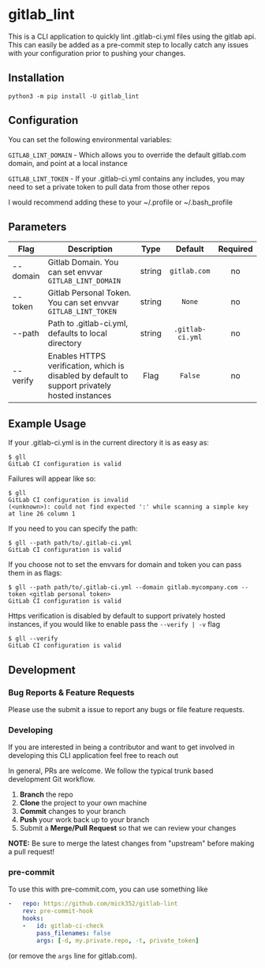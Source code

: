 # gitlab_lint

This is a CLI application to quickly lint .gitlab-ci.yml files using the gitlab api. This can easily be added as a pre-commit step to locally catch any issues with your configuration prior to pushing your changes.

## Installation
```python3 -m pip install -U gitlab_lint```

## Configuration
You can set the following environmental variables:

`GITLAB_LINT_DOMAIN` - Which allows you to override the default gitlab.com domain, and point at a local instance

`GITLAB_LINT_TOKEN` - If your .gitlab-ci.yml contains any includes, you may need to set a private token to pull data from those other repos
 
 I would recommend adding these to your ~/.profile or ~/.bash_profile
 
## Parameters

| Flag | Description | Type | Default | Required |
|------|-------------|:----:|:-----:|:-----:|
| --domain | Gitlab Domain. You can set envvar `GITLAB_LINT_DOMAIN` | string | `gitlab.com` | no |
| --token | Gitlab Personal Token. You can set envvar `GITLAB_LINT_TOKEN`  | string | `None`| no |
| --path | Path to .gitlab-ci.yml, defaults to local directory | string | `.gitlab-ci.yml` | no |
| --verify | Enables HTTPS verification, which is disabled by default to support privately hosted instances | Flag | `False` | no |

## Example Usage
If your .gitlab-ci.yml is in the current directory it is as easy as:
```
$ gll 
GitLab CI configuration is valid

```

Failures will appear like so:
```
$ gll
GitLab CI configuration is invalid
(<unknown>): could not find expected ':' while scanning a simple key at line 26 column 1
```

If you need to you can specify the path:
```
$ gll --path path/to/.gitlab-ci.yml 
GitLab CI configuration is valid

```

If you choose not to set the envvars for domain and token you can pass them in as flags:
```
$ gll --path path/to/.gitlab-ci.yml --domain gitlab.mycompany.com --token <gitlab personal token>
GitLab CI configuration is valid

```


Https verification is disabled by default to support privately hosted instances, if you would like to enable pass the `--verify | -v` flag

```
$ gll --verify
GitLab CI configuration is valid

```
 ## Development

### Bug Reports & Feature Requests

Please use the submit a issue to report any bugs or file feature requests.

### Developing

If you are interested in being a contributor and want to get involved in developing this CLI application feel free to reach out

In general, PRs are welcome. We follow the typical trunk based development Git workflow.

 1. **Branch** the repo 
 2. **Clone** the project to your own machine
 3. **Commit** changes to your branch
 4. **Push** your work back up to your branch
 5. Submit a **Merge/Pull Request** so that we can review your changes

**NOTE:** Be sure to merge the latest changes from "upstream" before making a pull request!

### pre-commit
To use this with pre-commit.com, you can use something like
```yaml
-   repo: https://github.com/mick352/gitlab-lint
    rev: pre-commit-hook
    hooks:
    -   id: gitlab-ci-check
        pass_filenames: false
        args: [-d, my.private.repo, -t, private_token]
```
(or remove the `args` line for gitlab.com).

